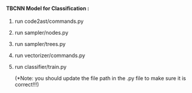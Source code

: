 #### TBCNN Model for Classification :

1. run code2ast/commands.py  

2. run sampler/nodes.py

3. run sampler/trees.py

4. run vectorizer/commands.py

5. run classifier/train.py

   (*Note: you should update the file path in the .py file to make sure it is correct!!!)